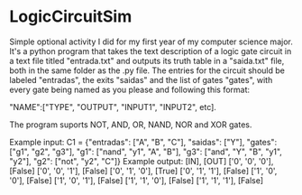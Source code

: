 # LogicCircuitSim
Simple optional activity I did for my first year of my computer science major. It's a python program that takes the text description of a logic gate circuit in a text file titled "entrada.txt" and outputs its truth table in a "saida.txt" file, both in the same folder as the .py file. The entries for the circuit should be labeled "entradas", the exits "saidas" and the list of gates "gates", with every gate being named as you please and following this format:

"NAME":["TYPE", "OUTPUT", "INPUT1", "INPUT2", etc]. 

The program suports NOT, AND, OR, NAND, NOR and XOR gates.

Example input:
C1 = {"entradas": ["A", "B", "C"], "saidas": ["Y"], "gates": ["g1", "g2", "g3"], "g1": ["nand", "y1", "A",
"B"], "g3": ["and", "Y", "B", "y1", "y2"], "g2": ["not", "y2", "C"]}
Example output:
[IN], [OUT]
['0', '0', '0'], [False]
['0', '0', '1'], [False]
['0', '1', '0'], [True]
['0', '1', '1'], [False]
['1', '0', '0'], [False]
['1', '0', '1'], [False]
['1', '1', '0'], [False]
['1', '1', '1'], [False]
